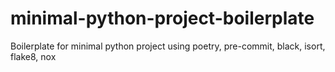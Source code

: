 # minimal-python-project-boilerplate
Boilerplate for minimal python project using poetry, pre-commit, black, isort, flake8, nox
